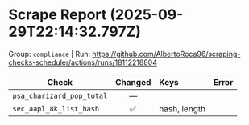 # Scrape Report (2025-09-29T22:14:32.797Z)

Group: `compliance`  |  Run: https://github.com/AlbertoRoca96/scraping-checks-scheduler/actions/runs/18112218804

| Check | Changed | Keys | Error |
|---|:---:|:--|:--|
| `psa_charizard_pop_total` | — |  |  |
| `sec_aapl_8k_list_hash` | ✅ | hash, length |  |
